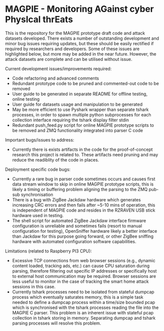 # MAGPIE - Monitoring AGainst cyber PhysIcal thrEats

This is the repository for the MAGPIE prototype draft code and attack datasets developed. There exists a number of outstanding development and minor bug issues requiring updates, but these should be easily rectified if required by researchers and developers. Some of these issues are highlighted below, but more may be added in the near future. However, the attack datasets are complete and can be utilised without issue. 

Current development issues/improvements required:

- Code refactoring and advanced comments
- Redundant prototype code to be pruned and commented-out code to be removed
- User guide to be generated in separate README for offline testing, online testing
- User guide for datasets usage and manipulation to be generated
- May be more efficient to use Pyshark wrapper than separate tshark processes, in order to spawn multiple python subprocesses for each collection interface requiring the tshark display filter stdin
- Redundant push_feed.py script for online MAGPIE prototype scripts to be removed and ZMQ functionality integrated into parser C code

Important bugs/issues to address:

- Currently there is exists artifacts in the code for the proof-of-concept research this project is related to. These artifacts need pruning and may reduce the readiblity of the code in places.

Deployment specific code bugs:

- Currently a rare bug in parser code sometimes occurs and causes first data stream window to skip in online MAGPIE prototype scripts, this is likely a timing or buffering problem aligning the parsing to the ZMQ pub-sub synchronisation
- There is a bug with ZigBee Jackdaw hardware which generates increasing CRC errors and then fails after ~5-10 mins of operation, this is independent of MAGPIE code and resides in the RZRAVEN USB stick hardware used in testing.
- The shell script for automated ZigBee Jackdaw interface firmware configuration is unreliable and sometimes fails (resort to manual configuration for testing), OpenSniffer hardware likely a better interface than Jackdaw for this purpose going forward, or other ZigBee sniffing hardware with automated configuration software capabilities.


Limitations (related to Raspberry PI3 CPU):

- Excessive TCP connections from web browser sessions (e.g., dynamic content loaded, tracking ads, etc.) can cause CPU saturation during parsing, therefore filtering out specific IP addresses or specifically host to external host communication may be required. Browser sessions are less useful to monitor in the case of tracking the smart home attack sessions in this case.
- Currently tshark processes need to be isolated from stateful dumpcap process which eventually saturates memory, this is a simple task needed to define a dumpcap process within a time/size bounded pcap which is synchronised with the tshark processes reading the file into the MAGPIE C parser. This problem is an inherent issue with stateful pcap collection in tshark storing in memory. Separating dumpcap and tshark parsing processes will resolve this problem.
